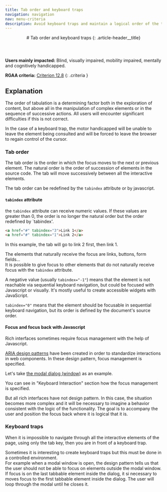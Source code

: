 ```yaml
---
title: Tab order and keyboard traps
navigation: navigation
nav: menu-criteria
description: Avoid keyboard traps and maintain a logical order of the tabulation
---
```


<header>
# Tab order and keyboard traps
{: .article-header__title}
</header>

**Users mainly impacted:** Blind, visually impaired, mobility impaired, mentally and cognitively handicapped.

**RGAA criteria:** [Criterion 12.8](https://www.numerique.gouv.fr/publications/rgaa-accessibilite/methode/criteres/#crit-12-8)
{: .criteria }

## Explanation

The order of tabulation is a determining factor both in the exploration of content, but above all in the manipulation of complex elements or in the sequence of successive actions. All users will encounter significant difficulties if this is not correct.

In the case of a keyboard trap, the motor handicapped will be unable to leave the element being consulted and will be forced to leave the browser to regain control of the cursor.

### Tab order

The tab order is the order in which the focus moves to the next or previous element.
The natural order is the order of succession of elements in the source code. The tab will move successively between all the interactive elements.

The tab order can be redefined by the `tabindex` attribute or by javascript.

#### `tabindex` attribute

the `tabindex` attribute can receive numeric values. If these values are greater than 0, the order is no longer the natural order but the order redefined by `tabindex'.

```html
<a href="#" tabindex="3">Link 1</a>
<a href="#" tabindex="1">Link 2</a>
```

In this example, the tab will go to link 2 first, then link 1.

The elements that naturally receive the focus are links, buttons, form fields...<br>
It is possible to give focus to other elements that do not naturally receive focus with the `tabindex` attribute.

A negative value (usually `tabindex="-1"`) means that the element is not reachable via sequential keyboard navigation, but could be focused with Javascript or visually. It's mostly useful to create accessible widgets with JavaScript.

`tabindex="0"` means that the element should be focusable in sequential keyboard navigation, but its order is defined by the document's source order.

#### Focus and focus back with Javascript

Rich interfaces sometimes require focus management with the help of Javascript.

[ARIA design patterns](https://www.w3.org/TR/wai-aria-practices-1.1/#aria_ex) have been created in order to standardize interactions in web components.
In these design pattern, focus management is specified.

Let's take [the modal dialog (window)](https://www.w3.org/TR/wai-aria-practices-1.1/#dialog_modal) as an example.

You can see in "Keyboard Interaction" section how the focus management is specified.

But all rich interfaces have not design pattern. In this case, the situation becomes more complex and it will be necessary to imagine a behavior consistent with the logic of the functionality. The goal is to accompany the user and position the focus back where it is logical that it is.

### Keyboard traps

When it is impossible to navigate through all the interactive elements of the page, using only the tab key, then you are in front of a keyboard trap.

Sometimes it is interesting to create keyboard traps but this must be done in a controlled environment.<br>
For example when a modal window is open, the design pattern tells us that the user should not be able to focus on elements outside the modal window.
If focus is on the last tabbable element inside the dialog, it si necessary to moves focus to the first tabbable element inside the dialog.
The user will loop through the modal until he closes it.
